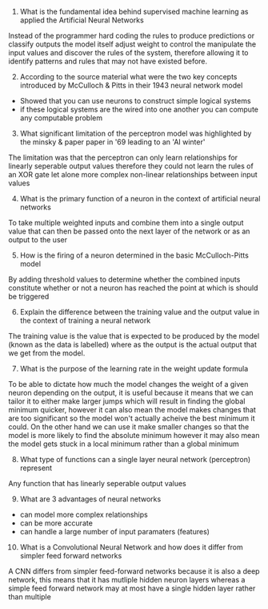 1. What is the fundamental idea behind supervised machine learning as applied the Artificial Neural Networks

Instead of the programmer hard coding the rules to produce predictions or classify outputs the model itself adjust weight to control the manipulate the input values and discover the rules of the system, therefore allowing it to identify patterns and rules that may not have existed before.

2. According to the source material what were the two key concepts introduced by McCulloch & Pitts in their 1943 neural network model

- Showed that you can use neurons to construct simple logical systems
- if these logical systems are the wired into one another you can compute any computable problem

3. What significant limitation of the perceptron model was highlighted by the minsky & paper paper in '69 leading to an 'AI winter'

The limitation was that the perceptron can only learn relationships for linearly seperable output values therefore they could not learn the rules of an XOR gate let alone more complex non-linear relationships between input values

4. What is the primary function of a neuron in the context of artificial neural networks

To take multiple weighted inputs and combine them into a single output value that can then be passed onto the next layer of the network or as an output to the user

5. How is the firing of a neuron determined in the basic McCulloch-Pitts model

By adding threshold values to determine whether the combined inputs constitute whether or not a neuron has reached the point at which is should be triggered

6. Explain the difference between the training value and the output value in the context of training a neural network

The training value is the value that is expected to be produced by the model (known as the data is labelled) where as the output is the actual output that we get from the model. 

7. What is the purpose of the learning rate in the weight update formula

To be able to dictate how much the model changes the weight of a given neuron depending on the output, it is useful because it means that we can tailor it to either make larger jumps which will result in finding the global minimum quicker, however it can also mean the model makes changes that are too significant so the model won't actually acheive the best minimum it could. On the other hand we can use it make smaller changes so that the model is more likely to find the absolute minimum however it may also mean the model gets stuck in a local minimum rather than a global minimum

8. What type of functions can a single layer neural network (perceptron) represent 

Any function that has linearly seperable output values

9. What are 3 advantages of neural networks

- can model more complex relationships
- can be more accurate
- can handle a large number of input paramaters (features)

10. What is a Convolutional Neural Network and how does it differ from simpler feed forward networks

A CNN differs from simpler feed-forward networks because it is also a deep network, this means that it has mutliple hidden neuron layers whereas a simple feed forward network may at most have a single hidden layer rather than multiple 